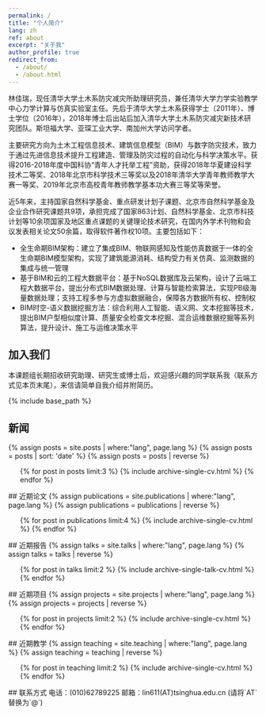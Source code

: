 ```yaml
---
permalink: /
title: "个人简介"
lang: zh
ref: about
excerpt: "关于我"
author_profile: true
redirect_from: 
  - /about/
  - /about.html
---
```


林佳瑞，现任清华大学土木系防灾减灾所助理研究员，兼任清华大学力学实验教学中心力学计算与仿真实验室主任。先后于清华大学土木系获得学士（2011年）、博士学位（2016年），2018年博士后出站后加入清华大学土木系防灾减灾新技术研究团队。斯坦福大学、亚琛工业大学、南加州大学访问学者。

主要研究方向为土木工程信息技术、建筑信息模型（BIM）与数字防灾技术，致力于通过先进信息技术提升工程建造、管理及防灾过程的自动化与科学决策水平。获得2016-2018年度中国科协“青年人才托举工程”资助，获得2018年华夏建设科学技术二等奖、2018年北京市科学技术三等奖以及2018年清华大学青年教师教学大赛一等奖、2019年北京市高校青年教师教学基本功大赛三等奖等荣誉。

近5年来，主持国家自然科学基金、重点研发计划子课题、北京市自然科学基金及企业合作研究课题共9项，承担完成了国家863计划、自然科学基金、北京市科技计划等10余项国家及地区重点课题的关键理论技术研究，在国内外学术刊物和会议发表相关论文50余篇，取得软件著作权10项。主要包括如下：
* 全生命期BIM架构：建立了集成BIM、物联网感知及性能仿真数据于一体的全生命期BIM模型架构，实现了建筑能源消耗、结构受力有关仿真、监测数据的集成与统一管理
* 基于BIM和云的工程大数据平台：基于NoSQL数据库及云架构，设计了云端工程大数据平台，提出分布式BIM数据处理、计算与智能检索算法，实现PB级海量数据处理；支持工程多参与方虚拟数据融合，保障各方数据所有权、控制权
* BIM时空-语义数据挖掘方法：综合利用人工智能、语义网、文本挖掘等技术，提出BIM户型相似度计算、质量安全检查文本挖掘、混合运维数据挖掘等系列算法，提升设计、施工与运维决策水平

## 加入我们
本课题组长期招收研究助理、研究生或博士后，欢迎感兴趣的同学联系我（联系方式见本页末尾），来信请简单自我介绍并附简历。

{% include base_path %}
## 新闻
{% assign posts = site.posts | where:"lang", page.lang %}
{% assign posts = posts | sort: 'date' %}
{% assign posts = posts | reverse %}
<ul>{% for post in posts limit:3 %}
  {% include archive-single-cv.html %}
{% endfor %}</ul>
## 近期论文
{% assign publications = site.publications | where:"lang", page.lang %}
{% assign publications = publications | reverse %}
<ul>{% for post in publications limit:4 %}
  {% include archive-single-cv.html %}
{% endfor %}</ul>
## 近期报告
{% assign talks = site.talks | where:"lang", page.lang %}
{% assign talks = talks | reverse %}
<ul>{% for post in talks limit:2 %}
  {% include archive-single-talk-cv.html %}
{% endfor %}</ul>
## 近期项目
{% assign projects = site.projects | where:"lang", page.lang %}
{% assign projects = projects | reverse %}
<ul>{% for post in projects limit:2 %}
  {% include archive-single-cv.html %}
{% endfor %}</ul>
## 近期教学
{% assign teaching = site.teaching | where:"lang", page.lang %}
{% assign teaching = teaching | reverse %}
<ul>{% for post in teaching limit:2 %}
  {% include archive-single-cv.html %}
{% endfor %}</ul>
## 联系方式
电话：(010)62789225
邮箱：lin611(AT)tsinghua.edu.cn (请将`AT`替换为`@`)
